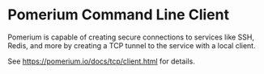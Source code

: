 # Pomerium Command Line Client

Pomerium is capable of creating secure connections to services like SSH, Redis, and more by creating a TCP tunnel to the service with a local client.

See https://pomerium.io/docs/tcp/client.html for details.
